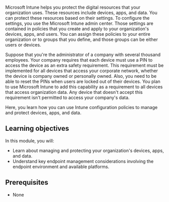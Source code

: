 Microsoft Intune helps you protect the digital resources that your organization uses. These resources include devices, apps, and data. You can protect these resources based on their settings. To configure the settings, you use the Microsoft Intune admin center. Those settings are contained in policies that you create and apply to your organization's devices, apps, and users. You can assign these policies to your entire organization or to groups that you define, and those groups can be either users or devices.

Suppose that you're the administrator of a company with several thousand employees. Your company requires that each device must use a PIN to access the device as an extra safety requirement. This requirement must be implemented for all devices that access your corporate network, whether the device is company owned or personally owned. Also, you need to be able to reset the PINs when users are locked out of their devices. You plan to use Microsoft Intune to add this capability as a requirement to all devices that access organization data. Any device that doesn't accept this requirement isn't permitted to access your company's data.

Here, you learn how you can use Intune configuration policies to manage and protect devices, apps, and data.

## Learning objectives

In this module, you will:

- Learn about managing and protecting your organization's devices, apps, and data.
- Understand key endpoint management considerations involving the endpoint environment and available platforms.

## Prerequisites

- None
